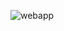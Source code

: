 
![webapp](https://github.com/akinakich/Certificates/assets/101473120/384e313d-ff4e-4136-a71f-2a75c1a80d14)
